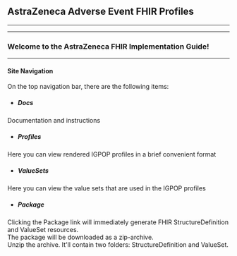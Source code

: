 ## AstraZeneca Adverse Event FHIR Profiles
---
---

### Welcome to the AstraZeneca FHIR Implementation Guide!
---

#### Site Navigation

On the top navigation bar, there are the following items:

* ##### Docs

Documentation and instructions

* ##### Profiles

Here you can view rendered IGPOP profiles in a brief convenient format

* ##### ValueSets

Here you can view the value sets that are used in the IGPOP profiles

* ##### Package

Clicking the Package link will immediately generate FHIR StructureDefinition and ValueSet resources. <br>
The package will be downloaded as a zip-archive. <br>Unzip the archive. It'll contain two folders: StructureDefinition and ValueSet.

